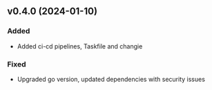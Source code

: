 ## v0.4.0 (2024-01-10)
### Added
* Added ci-cd pipelines, Taskfile and changie
### Fixed
* Upgraded go version, updated dependencies with security issues